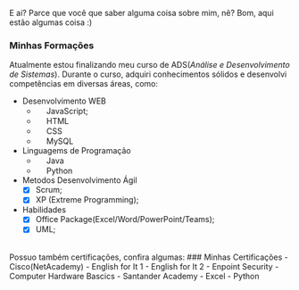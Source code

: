 E ai? Parce que você que saber alguma coisa sobre mim, nê?
Bom, aqui estão algumas coisa :)
<br>
### Minhas Formações
Atualmente estou finalizando meu curso de ADS(*Análise e Desenvolvimento de Sistemas*). Durante o curso, adquiri conhecimentos sólidos e desenvolvi competências em diversas áreas, como:
- Desenvolvimento WEB 
    - <img src="https://cdn.jsdelivr.net/gh/devicons/devicon/icons/javascript/javascript-original.svg" width="15"/> JavaScript;
    - <img src="https://cdn.jsdelivr.net/gh/devicons/devicon/icons/html5/html5-original.svg" width="15"/> HTML
    - <img src="https://cdn.jsdelivr.net/gh/devicons/devicon/icons/css3/css3-original.svg" width="15"/> CSS
    - <img src="https://cdn.jsdelivr.net/gh/devicons/devicon/icons/mysql/mysql-original.svg" width="15"/> MySQL
- Linguagems de Programação
    - <img src="https://cdn.jsdelivr.net/gh/devicons/devicon/icons/java/java-original.svg" width="15"/> Java
    - <img src="https://cdn.jsdelivr.net/gh/devicons/devicon/icons/python/python-original.svg" width="15"/> Python
    <!-- React-->
    <!-- TypeScript-->
- Metodos Desenvolvimento Ágil
    - [x] Scrum;
    - [x] XP (Extreme Programming);
- Habilidades
    - [X] Office Package(Excel/Word/PowerPoint/Teams);
    - [x] UML;
<br>
Possuo também certificações, confira algumas:
### Minhas Certificações
- Cisco(NetAcademy)
    - English for It 1
    - English for It 2
    - Enpoint Security
    - Computer Hardware Bascics 
- Santander Academy
    - Excel
    - Python
